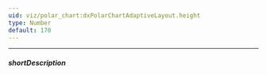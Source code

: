```yaml
---
uid: viz/polar_chart:dxPolarChartAdaptiveLayout.height
type: Number
default: 170
---
```

---
##### shortDescription
<!-- Description goes here -->
